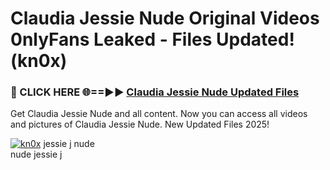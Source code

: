 # Claudia Jessie Nude Original Videos 0nlyFans Leaked - Files Updated! (kn0x)

<h3>🔴 CLICK HERE 🌐==►► <a href="https://tinyurl.com/52m3yx9h" rel="nofollow">Claudia Jessie Nude Updated Files</a></h3>

Get Claudia Jessie Nude and all content. Now you can access all videos and pictures of Claudia Jessie Nude. New Updated Files 2025!

[![kn0x](https://i.imgur.com/TnHtlc8.gif)](https://tinyurl.com/52m3yx9h)
jessie j nude<br>
nude jessie j